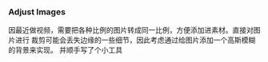 ### Adjust Images
因最近做视频，需要把各种比例的图片转成同一比例，方便添加进素材。直接对图片进行
裁剪可能会丢失边缘的一些细节，因此考虑通过给图片添加一个高斯模糊的背景来实现。
并顺手写了个小工具

